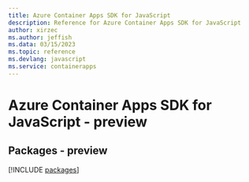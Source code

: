 ```yaml
---
title: Azure Container Apps SDK for JavaScript
description: Reference for Azure Container Apps SDK for JavaScript
author: xirzec
ms.author: jeffish
ms.data: 03/15/2023
ms.topic: reference
ms.devlang: javascript
ms.service: containerapps
---
```

# Azure Container Apps SDK for JavaScript - preview
## Packages - preview
[!INCLUDE [packages](container-apps-index.md)]